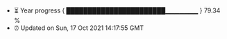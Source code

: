 - ⏳ Year progress { ███████████████████████▁▁▁▁▁▁▁ } 79.34 %
- ⏰ Updated on Sun, 17 Oct 2021 14:17:55 GMT

